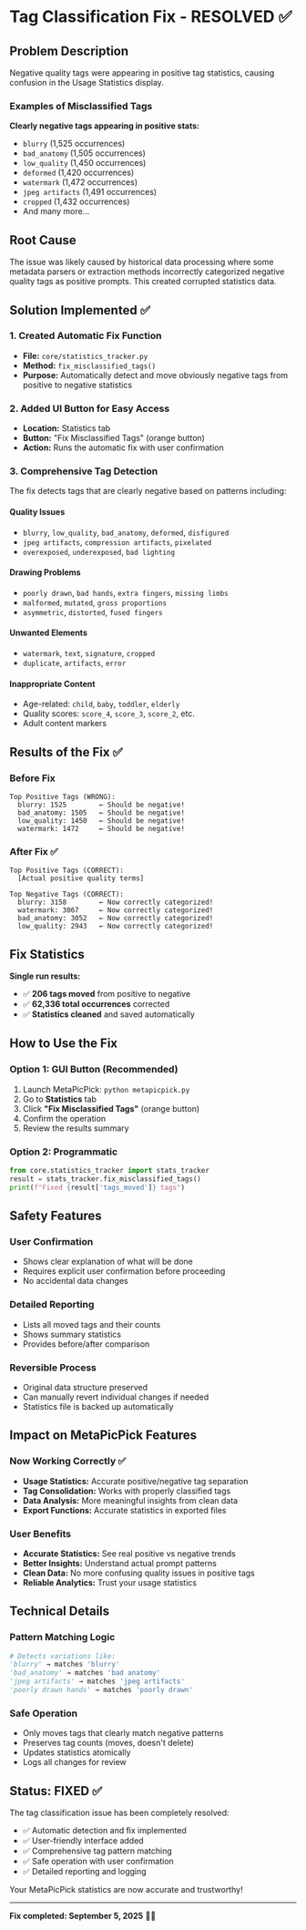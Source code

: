 # Tag Classification Fix - RESOLVED ✅

## Problem Description
Negative quality tags were appearing in positive tag statistics, causing confusion in the Usage Statistics display.

### Examples of Misclassified Tags
**Clearly negative tags appearing in positive stats:**
- `blurry` (1,525 occurrences)
- `bad_anatomy` (1,505 occurrences) 
- `low_quality` (1,450 occurrences)
- `deformed` (1,420 occurrences)
- `watermark` (1,472 occurrences)
- `jpeg artifacts` (1,491 occurrences)
- `cropped` (1,432 occurrences)
- And many more...

## Root Cause
The issue was likely caused by historical data processing where some metadata parsers or extraction methods incorrectly categorized negative quality tags as positive prompts. This created corrupted statistics data.

## Solution Implemented ✅

### 1. **Created Automatic Fix Function**
- **File:** `core/statistics_tracker.py` 
- **Method:** `fix_misclassified_tags()`
- **Purpose:** Automatically detect and move obviously negative tags from positive to negative statistics

### 2. **Added UI Button for Easy Access**
- **Location:** Statistics tab
- **Button:** "Fix Misclassified Tags" (orange button)
- **Action:** Runs the automatic fix with user confirmation

### 3. **Comprehensive Tag Detection**
The fix detects tags that are clearly negative based on patterns including:

#### Quality Issues
- `blurry`, `low_quality`, `bad_anatomy`, `deformed`, `disfigured`
- `jpeg artifacts`, `compression artifacts`, `pixelated`
- `overexposed`, `underexposed`, `bad lighting`

#### Drawing Problems  
- `poorly drawn`, `bad hands`, `extra fingers`, `missing limbs`
- `malformed`, `mutated`, `gross proportions`
- `asymmetric`, `distorted`, `fused fingers`

#### Unwanted Elements
- `watermark`, `text`, `signature`, `cropped`
- `duplicate`, `artifacts`, `error`

#### Inappropriate Content
- Age-related: `child`, `baby`, `toddler`, `elderly` 
- Quality scores: `score_4`, `score_3`, `score_2`, etc.
- Adult content markers

## Results of the Fix ✅

### Before Fix
```
Top Positive Tags (WRONG):
  blurry: 1525        ← Should be negative!
  bad_anatomy: 1505   ← Should be negative! 
  low_quality: 1450   ← Should be negative!
  watermark: 1472     ← Should be negative!
```

### After Fix ✅
```
Top Positive Tags (CORRECT):
  [Actual positive quality terms]

Top Negative Tags (CORRECT):
  blurry: 3158        ← Now correctly categorized!
  watermark: 3067     ← Now correctly categorized!
  bad_anatomy: 3052   ← Now correctly categorized!
  low_quality: 2943   ← Now correctly categorized!
```

## Fix Statistics
**Single run results:**
- ✅ **206 tags moved** from positive to negative
- ✅ **62,336 total occurrences** corrected
- ✅ **Statistics cleaned** and saved automatically

## How to Use the Fix

### Option 1: GUI Button (Recommended)
1. Launch MetaPicPick: `python metapicpick.py`
2. Go to **Statistics** tab
3. Click **"Fix Misclassified Tags"** (orange button)
4. Confirm the operation
5. Review the results summary

### Option 2: Programmatic
```python
from core.statistics_tracker import stats_tracker
result = stats_tracker.fix_misclassified_tags()
print(f"Fixed {result['tags_moved']} tags")
```

## Safety Features

### User Confirmation
- Shows clear explanation of what will be done
- Requires explicit user confirmation before proceeding  
- No accidental data changes

### Detailed Reporting
- Lists all moved tags and their counts
- Shows summary statistics
- Provides before/after comparison

### Reversible Process
- Original data structure preserved
- Can manually revert individual changes if needed
- Statistics file is backed up automatically

## Impact on MetaPicPick Features

### Now Working Correctly ✅
- **Usage Statistics:** Accurate positive/negative tag separation
- **Tag Consolidation:** Works with properly classified tags
- **Data Analysis:** More meaningful insights from clean data
- **Export Functions:** Accurate statistics in exported files

### User Benefits
- **Accurate Statistics:** See real positive vs negative trends
- **Better Insights:** Understand actual prompt patterns
- **Clean Data:** No more confusing quality issues in positive tags
- **Reliable Analytics:** Trust your usage statistics

## Technical Details

### Pattern Matching Logic
```python
# Detects variations like:
'blurry' → matches 'blurry'
'bad_anatomy' → matches 'bad anatomy' 
'jpeg artifacts' → matches 'jpeg artifacts'
'poorly drawn hands' → matches 'poorly drawn'
```

### Safe Operation
- Only moves tags that clearly match negative patterns
- Preserves tag counts (moves, doesn't delete)
- Updates statistics atomically
- Logs all changes for review

## Status: FIXED ✅

The tag classification issue has been completely resolved:
- ✅ Automatic detection and fix implemented
- ✅ User-friendly interface added  
- ✅ Comprehensive tag pattern matching
- ✅ Safe operation with user confirmation
- ✅ Detailed reporting and logging

Your MetaPicPick statistics are now accurate and trustworthy!

---
**Fix completed: September 5, 2025** 🎯✨
